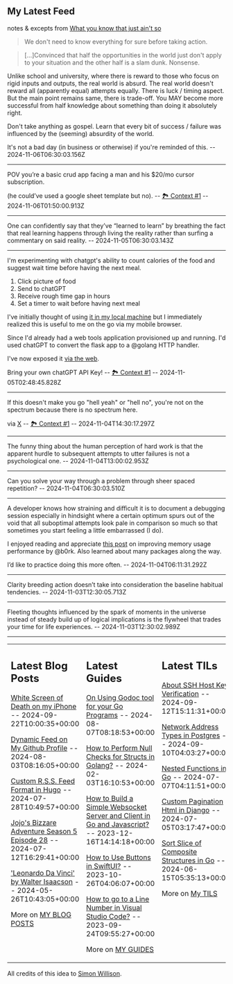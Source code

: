 ## My Latest Feed

<!-- feed starts -->
notes & excepts from [What you know that just ain't so](https://world.hey.com/dhh/what-you-know-that-just-ain-t-so-ab6f4bb1)

> We don't need to know everything for sure before taking action.

> [...]Convinced that half the opportunities in the world just don't apply to your situation and the other half is a slam dunk. Nonsense.

Unlike school and university, where there is reward to those who focus on rigid inputs and outputs, the real world is absurd. The real world doesn't reward all (apparently equal) attempts equally. There is luck / timing aspect. But the main point remains same, there is trade-off. You MAY become more successful from half knowledge about something than doing it absolutely right.

Don't take anything as gospel. Learn that every bit of success / failure was influenced by the (seeming) absurdity of the world.

It's not a bad day (in business or otherwise) if you're reminded of this.  -- 2024-11-06T06:30:03.156Z

---

POV you’re a basic crud app facing a man and his $20/mo cursor subscription.

(he could’ve used a google sheet template but no). -- [🏞️ Context #1](https://cpx.tnvmadhav.me/content/image/content-images/IMG_3856.jpeg) -- 2024-11-06T01:50:00.913Z

---

One can confidently say that they’ve “learned to learn” by breathing the fact that real learning happens through living the reality rather than surfing a commentary on said reality.  -- 2024-11-05T06:30:03.143Z

---

I'm experimenting with chatgpt's ability to count calories of the food and suggest wait time before having the next meal.

1. Click picture of food
2. Send to chatGPT
3. Receive rough time gap in hours
3. Set a timer to wait before having next meal

I've initially thought of using [it in my local machine](https://github.com/tnvmadhav/calorie-genie ) but I immediately realized this is useful to me on the go via my mobile browser.

Since I'd already had a web tools application provisioned up and running. I'd used chatGPT to convert the flask app to a @golang HTTP handler.

I've now exposed it [via the web](https://smolkit.com/calorie-genie/ ).

Bring your own chatGPT API Key! -- [🏞️ Context #1](https://cpx.tnvmadhav.me/content/image/content-images/image_9XMX4cn.png) -- 2024-11-05T02:48:45.828Z

---

If this doesn't make you go "hell yeah" or "hell no", you're not on the spectrum because there is no spectrum here.

via [X](https://twitter.com/twitter/status/1852821795415441825/) -- [🏞️ Context #1](https://cpx.tnvmadhav.me/content/image/content-images/image_O9VMWPl.png) -- 2024-11-04T14:30:17.297Z

---

The funny thing about the human perception of hard work is that the apparent hurdle to subsequent attempts to utter failures is not a psychological one.  -- 2024-11-04T13:00:02.953Z

---

Can you solve your way through a problem through sheer spaced repetition?  -- 2024-11-04T06:30:03.510Z

---

A developer knows how straining and  difficult it is to document a debugging session especially in hindsight where a certain optimum spurs out of the void that all suboptimal attempts look pale in comparison so much so that sometimes you start feeling a little embarrassed (I do).

I enjoyed reading and appreciate [this post](https://jvns.ca/blog/2024/10/27/asn-ip-address-memory/ ) on improving memory usage performance by @b0rk. Also learned about many packages along the way.

I’d like to practice doing this more often.  -- 2024-11-04T06:11:31.292Z

---

Clarity breeding action doesn’t take into consideration the baseline habitual tendencies.  -- 2024-11-03T12:30:05.713Z

---

Fleeting thoughts influenced by the spark of moments in the universe instead of steady build up of logical implications is the flywheel that trades your time for life experiences.  -- 2024-11-03T12:30:02.989Z
<!-- feed ends -->


---


<table><tr><td valign="top" width="33%">

## Latest Blog Posts

<!-- blog starts -->
[White Screen of Death on my iPhone](https://tnvmadhav.me/blog/white-screen-of-death-on-my-iphone/) -- 2024-09-22T10:00:35+00:00

[Dynamic Feed on My Github Profile](https://tnvmadhav.me/blog/dynamic-feed-on-my-github-profile/) -- 2024-08-03T08:16:05+00:00

[Custom R.S.S. Feed Format in Hugo](https://tnvmadhav.me/blog/custom-rss-feed-format-in-hugo/) -- 2024-07-28T10:49:57+00:00

[Jojo's Bizzare Adventure Season 5 Episode 28](https://tnvmadhav.me/blog/jojos-bizzare-adventure-season-5-episode-28/) -- 2024-07-12T16:29:41+00:00

['Leonardo Da Vinci' by Walter Isaacson](https://tnvmadhav.me/blog/leonardo-da-vinci-by-walter-isaacson/) -- 2024-05-26T10:43:05+00:00

More on [MY BLOG POSTS](https://tnvmadhav.me/blog/)
<!-- blog ends -->

</td><td valign="top" width="34%">

## Latest Guides

<!-- guide starts -->
[On Using Godoc tool for your Go Programs](https://tnvmadhav.me/guides/on-using-godoc-tool/) -- 2024-08-07T08:18:53+00:00

[How to Perform Null Checks for Structs in Golang?](https://tnvmadhav.me/guides/how-to-perform-null-checks-for-structs-in-golang/) -- 2024-02-03T16:10:53+00:00

[How to Build a Simple Websocket Server and Client in Go and Javascript?](https://tnvmadhav.me/guides/how-to-build-a-simple-websocket-server-and-client-in-go/) -- 2023-12-16T14:14:18+00:00

[How to Use Buttons in SwiftUI?](https://tnvmadhav.me/guides/how-to-use-buttons-in-swiftui/) -- 2023-10-26T04:06:07+00:00

[How to go to a Line Number in Visual Studio Code?](https://tnvmadhav.me/guides/how-to-go-to-line-in-visual-studio-code/) -- 2023-09-24T09:55:27+00:00

More on [MY GUIDES](https://tnvmadhav.me/guides/)
<!-- guide ends -->

</td><td valign="top" width="33%">

## Latest TILs

<!-- til starts -->
[About SSH Host Key Verification](https://tnvmadhav.me/til/ssh-host-key-verification/) -- 2024-09-12T15:11:31+00:00

[Network Address Types in Postgres](https://tnvmadhav.me/til/network-address-types-in-postgres/) -- 2024-09-10T04:03:27+00:00

[Nested Functions in Go](https://tnvmadhav.me/til/nested-functions-in-go/) -- 2024-07-07T04:11:51+00:00

[Custom Pagination Html in Django](https://tnvmadhav.me/til/custom-pagination-html-in-django/) -- 2024-07-05T03:17:47+00:00

[Sort Slice of Composite Structures in Go](https://tnvmadhav.me/til/sort-slice-of-composite-structures-in-go/) -- 2024-06-15T05:35:13+00:00

More on [My TILS](https://tnvmadhav.me/til/)
<!-- til ends -->

</td></tr></table>


All credits of this idea to [Simon Willison](https://github.com/simonw/simonw/).